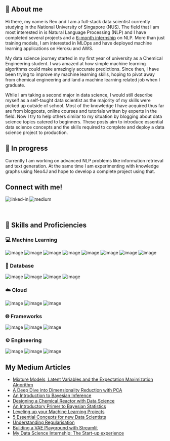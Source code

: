 ## 👋 About me 

Hi there, my name is Reo and I am a full-stack data scientist currently studying in the National University of Singapore (NUS). The field that I am most interested in is Natural Language Processing (NLP) and I have completed several projects and a [6-month internship](https://medium.com/geekculture/my-data-science-internship-the-start-up-experience-5af69abe4b43kv) on NLP. More than just training models, I am interested in MLOps and have deployed machine learning applications on Heroku and AWS. 

My data science journey started in my first year of university as a Chemical Engineering student. I was amazed at how simple machine learning algorithms could make amazingly accurate predictions. Since then, I have been trying to improve my machine learning skills, hoping to pivot away from chemical engineering and land a machine learning related job when I graduate. 

While I am taking a second major in data science, I would still describe myself as a self-taught data scientist as the majority of my skills were picked up outside of school. Most of the knowledge I have acquired thus far are from blogposts, online courses and tutorials written by experts in the field.  Now I try to help others similar to my situation by blogging about data science topics catered to beginners. These posts aim to introduce essential data science concepts and the skills required to complete and deploy a data science project to production.  

## 🚧 In progress

Currently I am working on advanced NLP problems like information retrieval and text generation. At the same time I am experimenting with knowledge graphs using Neo4J and hope to develop a complete project using that. 

## Connect with me!
[<img align="left" alt="linked-in" src="https://img.shields.io/badge/linkedin-%230077B5.svg?&style=for-the-badge&logo=linkedin&logoColor=white" />](https://www.linkedin.com/in/reo-neo/) &nbsp;
[<img align="left" alt="medium" src="https://img.shields.io/badge/Medium-12100E?style=for-the-badge&logo=medium&logoColor=white"/>](https://reoneo.medium.com/)

<br>


## 🔧 Skills and Proficiencies

### 💻 Machine Learning
![image](https://img.shields.io/badge/PyTorch-EE4C2C?style=for-the-badge&logo=PyTorch&logoColor=white) 
![image](https://img.shields.io/badge/PyTorchLightning-792EE5?style=for-the-badge&logo=PyTorchLightning&logoColor=white)
![image](https://img.shields.io/badge/scikit_learn-F7931E?style=for-the-badge&logo=scikit-learn&logoColor=white)
![image](https://img.shields.io/badge/TensorFlow-FF6F00?style=for-the-badge&logo=TensorFlow&logoColor=white)
![image](https://img.shields.io/badge/Keras-D00000?style=for-the-badge&logo=Keras&logoColor=white)
![image](https://img.shields.io/badge/Numpy-777BB4?style=for-the-badge&logo=numpy&logoColor=white)
![image](https://img.shields.io/badge/Pandas-2C2D72?style=for-the-badge&logo=pandas&logoColor=white)
![image](https://img.shields.io/badge/Plotly-239120?style=for-the-badge&logo=plotly&logoColor=white)
### 💾 Database
![image](https://img.shields.io/badge/Elastic_Search-005571?style=for-the-badge&logo=elasticsearch&logoColor=white)
![image](https://img.shields.io/badge/Neo4j-018bff?style=for-the-badge&logo=neo4j&logoColor=white)
![image](https://img.shields.io/badge/PostgreSQL-316192?style=for-the-badge&logo=postgresql&logoColor=white)
![image](https://img.shields.io/badge/Amazon%20DynamoDB-4053D6?style=for-the-badge&logo=Amazon%20DynamoDB&logoColor=white)
### ☁️ Cloud 
 ![image](https://img.shields.io/badge/Amazon_AWS-232F3E?style=for-the-badge&logo=amazon-aws&logoColor=white)
 ![image](https://img.shields.io/badge/Heroku-430098?style=for-the-badge&logo=heroku&logoColor=white)
 ![image](https://img.shields.io/badge/Google_Cloud-4285F4?style=for-the-badge&logo=google-cloud&logoColor=white)
### 🌐 Frameworks
![image](https://img.shields.io/badge/fastapi-109989?style=for-the-badge&logo=FASTAPI&logoColor=white)
![image](https://img.shields.io/badge/Flask-000000?style=for-the-badge&logo=flask&logoColor=white)
![image](https://img.shields.io/badge/Streamlit-FF4B4B?style=for-the-badge&logo=Streamlit&logoColor=white)
### ⚙️ Engineering
![image](https://img.shields.io/badge/Docker-2CA5E0?style=for-the-badge&logo=docker&logoColor=white)
![image](https://img.shields.io/badge/Git-F05032?style=for-the-badge&logo=git&logoColor=white)
![image](https://img.shields.io/badge/GitHub_Actions-2088FF?style=for-the-badge&logo=github-actions&logoColor=white)

## My Medium Articles
<!-- BLOG-POST-LIST:START -->
- [Mixture Models, Latent Variables and the Expectation Maximization Algorithm](https://towardsdatascience.com/mixture-models-latent-variables-and-the-expectation-maximization-algorithm-e5b18e15faa?source=rss-9fb220b09dcf------2)
- [A Deep Dive into Dimensionality Reduction with PCA](https://towardsdatascience.com/a-deep-dive-into-dimensionality-reduction-with-pca-bc6f026ba95e?source=rss-9fb220b09dcf------2)
- [An Introduction to Bayesian Inference](https://towardsdatascience.com/an-introduction-to-bayesian-inference-2cee9416504c?source=rss-9fb220b09dcf------2)
- [Designing a Chemical Reactor with Data Science](https://towardsdatascience.com/designing-a-chemical-reactor-with-data-science-9e2c714d2475?source=rss-9fb220b09dcf------2)
- [An Introductory Primer to Bayesian Statistics](https://towardsdatascience.com/an-introductory-primer-to-bayesian-statistics-3415ffa28488?source=rss-9fb220b09dcf------2)
- [Leveling up your Machine Learning Projects](https://towardsdatascience.com/leveling-up-your-machine-learning-projects-317da9c787fe?source=rss-9fb220b09dcf------2)
- [5 Essential Concepts for new Data Scientists](https://towardsdatascience.com/5-essential-concepts-for-new-data-scientists-d72e2960bb73?source=rss-9fb220b09dcf------2)
- [Understanding Regularisation](https://towardsdatascience.com/understanding-regularisation-7576f36942f5?source=rss-9fb220b09dcf------2)
- [Building a VAE Playground with Streamlit](https://towardsdatascience.com/building-a-vae-playground-with-streamlit-aa88a3394c04?source=rss-9fb220b09dcf------2)
- [My Data Science Internship: The Start-up experience](https://medium.com/geekculture/my-data-science-internship-the-start-up-experience-5af69abe4b43?source=rss-9fb220b09dcf------2)
<!-- BLOG-POST-LIST:END -->